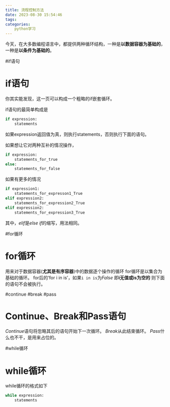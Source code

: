```yaml
---
title: 流程控制方法
date: 2023-08-30 15:54:46
tags:
categories:
	python学习
---
```

今天，在大多数编程语言中，都提供两种循环结构，一种是**以数据容器为基础的**，一种是**以条件为基础的**。

#if语句

**if语句**
==
你其实能发现，这一页可以构成一个粗略的if嵌套循环。

if语句的最简单构成是
```Python
if expression:
	statements
```
如果expression返回值为真，则执行statements，否则执行下面的语句。

如果想让它对两种互补的情况操作，
```Python
if expression:
	statements_for_true
else:
	statements_for_false
```
如果有更多的情况
```Python
if expression1:
	statements_for_expresson1_True
elif expression2:
	statements_for_expression2_True
elif expression2:
	statements_for_expression3_True
```
其中，*elif*是*else if*的缩写，用法相同。


#for循环

**for循环**
==
用来对于数据容器(**尤其是有序容器**)中的数据逐个操作的循环
for循环是以集合为基础的循环。
for后的‘for i in is’，如果`i in is`为*False*
即**i无值或is为空的**
则下面的语句不会被执行。

#continue #break #pass

Continue、Break和Pass语句
==
*Continue*语句将忽略其后的语句开始下一次循环。
*Break*从此结束循环。
*Pass*什么也不干，是用来占位的。

#while循环

while循环
==
while循环的格式如下
```Python
while expression:
	statements
```

